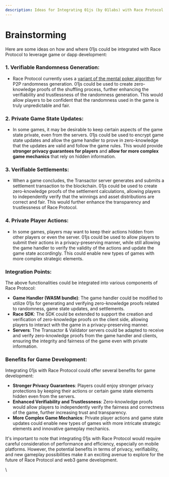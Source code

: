 ```yaml
---
description: Ideas for Integrating 01js (by 01labs) with Race Protocol
---
```


# Brainstorming

Here are some ideas on how and where 01js could be integrated with Race Protocol to leverage game or dapp development:

### 1. Verifiable Randomness Generation:

* Race Protocol currently uses a [variant of the mental poker algorithm](broken-reference) for P2P randomness generation. 01js could be used to create zero-knowledge proofs of the shuffling process, further enhancing the verifiability and trustlessness of the randomness generation. This would allow players to be confident that the randomness used in the game is truly unpredictable and fair.

### 2. Private Game State Updates:

* In some games, it may be desirable to keep certain aspects of the game state private, even from the servers. 01js could be used to encrypt game state updates and allow the game handler to prove in zero-knowledge that the updates are valid and follow the game rules. This would provide **stronger privacy guarantees for players** and **allow for more complex game mechanics** that rely on hidden information.

### 3. Verifiable Settlements:

* When a game concludes, the Transactor server generates and submits a settlement transaction to the blockchain. 01js could be used to create zero-knowledge proofs of the settlement calculations, allowing players to independently verify that the winnings and asset distributions are correct and fair. This would further enhance the transparency and trustlessness of Race Protocol.

### 4. Private Player Actions:

* In some games, players may want to keep their actions hidden from other players or even the server. 01js could be used to allow players to submit their actions in a privacy-preserving manner, while still allowing the game handler to verify the validity of the actions and update the game state accordingly. This could enable new types of games with more complex strategic elements.

### Integration Points:

The above functionalities could be integrated into various components of Race Protocol:

* **Game Handler (WASM bundle)**: The game handler could be modified to utilize 01js for generating and verifying zero-knowledge proofs related to randomness, game state updates, and settlements.
* **Race SDK**: The SDK could be extended to support the creation and verification of zero-knowledge proofs on the client side, allowing players to interact with the game in a privacy-preserving manner.
* **Servers**: The Transactor & Validator servers could be adapted to receive and verify zero-knowledge proofs from the game handler and clients, ensuring the integrity and fairness of the game even with private information.

### Benefits for Game Development:

Integrating 01js with Race Protocol could offer several benefits for game development:

* **Stronger Privacy Guarantees**: Players could enjoy stronger privacy protections by keeping their actions or certain game state elements hidden even from the servers.
* **Enhanced Verifiability and Trustlessness**: Zero-knowledge proofs would allow players to independently verify the fairness and correctness of the game, further increasing trust and transparency.
* **More Complex Game Mechanics**: Private player actions and game state updates could enable new types of games with more intricate strategic elements and innovative gameplay mechanics.

It's important to note that integrating 01js with Race Protocol would require careful consideration of performance and efficiency, especially on mobile platforms. However, the potential benefits in terms of privacy, verifiability, and new gameplay possibilities make it an exciting avenue to explore for the future of Race Protocol and web3 game development.

\
